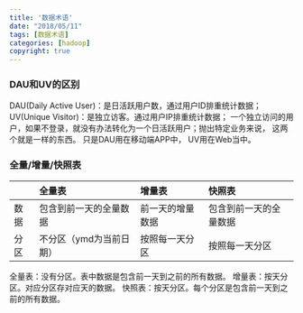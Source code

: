 ```yaml
---
title: '数据术语'
date: "2018/05/11"
tags: [数据术语]
categories: [hadoop]
copyright: true
---
```

### DAU和UV的区别
DAU(Daily Active User)：是日活跃用户数，通过用户ID排重统计数据；
UV(Unique Visitor)：是独立访客。通过用户IP排重统计数据；
一个独立访问的用户，如果不登录，就没有办法转化为一个日活跃用户；抛出特定业务来说， 这两个就是一样的东西。 只是DAU用在移动端APP中， UV用在Web当中。

### 全量/增量/快照表

|   | 全量表              | 增量表          |  快照表  |
| :---- | :--------          | :---          |:---          | 
| 数据 | 包含到前一天的全量数据  | 前一天的增量数据  |包含到前一天的全量数据|
| 分区 | 不分区（ymd为当前日期） | 按照每一天分区   |按照每一天分区|

全量表：没有分区。表中数据是包含前一天到之前的所有数据。
增量表：按天分区。对应分区存对应天的数据。
快照表：按天分区。每个分区是包含前一天到之前的所有数据。